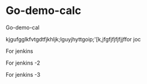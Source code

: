 # Go-demo-calc
Go-demo-cal


kjgufgglkfvtgdtfjkhljk;lguyjhyttgoip;'[k,jfgfjfjfjfjjffor joc


For jenkins

For jenkins -2

For jenkins -3
